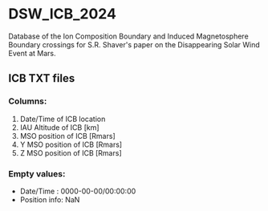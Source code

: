 # DSW_ICB_2024
Database of the Ion Composition Boundary and Induced Magnetosphere Boundary crossings for S.R. Shaver's paper on the Disappearing Solar Wind Event at Mars.


## ICB TXT files
### Columns:
1. Date/Time of ICB location
2. IAU Altitude of ICB [km]
3. MSO position of ICB [Rmars]
4. Y MSO position of ICB [Rmars]
5. Z MSO position of ICB [Rmars]

### Empty values:
- Date/Time : 0000-00-00/00:00:00
- Position info: NaN

